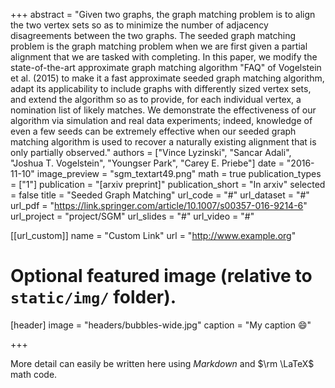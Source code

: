 +++
abstract = "Given two graphs, the graph matching problem is to align the two vertex sets so as to minimize the number of adjacency disagreements between the two graphs. The seeded graph matching problem is the graph matching problem when we are first given a partial alignment that we are tasked with completing. In this paper, we modify the state-of-the-art approximate graph matching algorithm "FAQ" of Vogelstein et al. (2015) to make it a fast approximate seeded graph matching algorithm, adapt its applicability to include graphs with differently sized vertex sets, and extend the algorithm so as to provide, for each individual vertex, a nomination list of likely matches. We demonstrate the effectiveness of our algorithm via simulation and real data experiments; indeed, knowledge of even a few seeds can be extremely effective when our seeded graph matching algorithm is used to recover a naturally existing alignment that is only partially observed."
authors = ["Vince Lyzinski", "Sancar Adali", "Joshua T. Vogelstein", "Youngser Park", "Carey E. Priebe"]
date = "2016-11-10"
image_preview = "sgm_textart49.png"
math = true
publication_types = ["1"]
publication = "[arxiv preprint]"
publication_short = "In arxiv"
selected = false
title = "Seeded Graph Matching"
url_code = "#"
url_dataset = "#"
url_pdf = "https://link.springer.com/article/10.1007/s00357-016-9214-6"
url_project = "project/SGM"
url_slides = "#"
url_video = "#"

[[url_custom]]
name = "Custom Link"
url = "http://www.example.org"

# Optional featured image (relative to `static/img/` folder).
[header]
image = "headers/bubbles-wide.jpg"
caption = "My caption :smile:"

+++

More detail can easily be written here using *Markdown* and $\rm \LaTeX$ math code.
